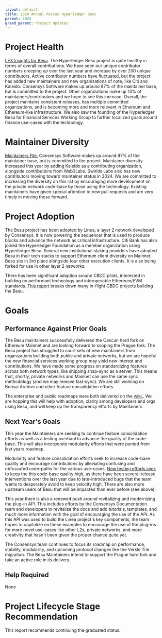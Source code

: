 ```yaml
---
layout: default
title: 2024 Annual Review Hyperledger Besu
parent: 2024
grand_parent: Project Updates
---
```


# Project Health
[LFX Insights for Besu](https://insights.lfx.linuxfoundation.org/foundation/hyp/overview?project=besu&bestPractice=false). 
The Hyperledger Besu project is quite healthy in terms of overall contributions. We have seen our unique contributor numbers creeping up over the last year and increase by over 200 unique contributors. Active contributor numbers have fluctuated, but the project has added new maintainers and new organizations of note, like Citi and Kaleido. Consensys Software makes up around 87% of the maintainer base, but is committed to the project. Other organizations make up 13% of maintainers/contributors and we hope to see this increase. Overall, the project maintains consistent releases, has multiple committed organizations, and is becoming more and more relevant in Ethereum and Ethereum-like infrastructure. We also saw the founding of the Hyperledger Besu for Financial Services Working Group to further localized goals around finance use-cases with the technology. 

# Maintainer Diversity

[Maintainers File.](https://github.com/hyperledger/besu/blob/main/MAINTAINERS.md) Consensys Software makes up around 87% of the maintainer base, but is committed to the project. Maintainer diversity increased this year by adding Kaleido as a contributing organization, alongside contributions from Web3Labs. Swirlds Labs also has new contributors moving toward maintainer status in 2024. We are committed to increasing the diversity on this list by encouraging more development on the private network code-base by those using the technology. Existing maintainers have given special attention to new pull requests and are very timely in moving those forward. 


# Project Adoption	

The Besu project has been adopted by Linea, a layer 2 network developed by Consensys. It is now powering the sequencer that is used to produce blocks and advance the network as critical infrastructure. Citi Bank has also joined the Hyperledger Foundation as a member organization using Hyperledger Besu. Several new institutional staking providers have adopted Besu in their tech stacks to support Ethereum client diversity on Mainnet. Besu sits in 3rd place alongside four other execution clients. It is also being forked for use in other layer 2 networks. 

There has been significant adoption around CBDC pilots, interested in building on performant technology and interoperable Ethereum/EVM standards. [This report](https://www.linuxfoundation.org/hubfs/Hyperledger_CBDC%20ebook_V2.pdf?hsLang=en) breaks down many in-flight CBDC projects building the Besu. 

# Goals

## Performance Against Prior Goals
The Besu maintainers successfully delivered the Cancun hard fork on Ethereum Mainnet and are looking forward to scoping the Prague fork. The Besu project has struggled to court sets of new maintainers from organizations building both public and private networks, but we are hopeful the new financial services working group may yield new interest and contributions. We have made some progress on standardizing features across both network types, like shipping snap-sync as a server. This means that, shortly, private networks and Mainnet can use the same sync methodology (and we may remove fast-sync). We are still working on Bonsai Archive and other feature consolidation efforts. 

The enterprise and public roadmaps were both delivered on the [wiki.](https://wiki.hyperledger.org/pages/viewpage.action?pageId=24781786). We are hopping this will help with adoption, clarity among developers and orgs using Besu, and will keep up the transparency efforts by Maintainers. 


## Next Year's Goals

This year the Maintainers are seeking to continue feature consolidation efforts as well as a testing overhaul to advance the quality of the code-base. This will also incorporate modularity efforts that were punted from last years roadmap. 

Modularity and feature consolidation efforts seek to increase code-base quality and encourage contributions by alleviating confusing and obfuscated code-paths for the various use-cases. [New testing efforts seek](https://wiki.hyperledger.org/display/BESU/Testing+Taskforce+Brainstorming) to keep the this code-base quality high, as there have been several release interventions over the last year due to late-introduced bugs that the team wants to desperately avoid to keep velocity high. There are also more upstream users of Besu that will be impacted than ever before (see above).

This year there is also a renewed push around revitalizing and modernizing the plug-in API. This includes efforts by the Consensys Documentation team and developers to revitalize the docs and add tutorials, templates, and much more information with the goal of encouraging the use of the API. As this API was used to build the Linea project's key components, the team hopes to capitalize on these examples to encourage the use of the plug-ins for more novel use-cases like other L2s, private networks, and more creativity that hasn't been given the proper chance quite yet. 

The Consensys team continues to focus its roadmap on performance, stability, modularity, and upcoming protocol changes like the Verkle Trie migration. The Besu Maintainers intend to support the Prague hard fork and take an active role in its delivery. 

## Help Required
None 

# Project Lifecycle Stage Recommendation
This report recommends continuing the graduated status. 
